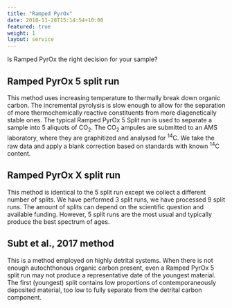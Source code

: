```yaml
---
title: "Ramped PyrOx"
date: 2018-11-28T15:14:54+10:00
featured: true
weight: 1
layout: service
---
```


Is Ramped PyrOx the right decision for your sample?

## Ramped PyrOx 5 split run

This method uses increasing temperature to thermally break down organic carbon. The incremental pyrolysis is slow enough to allow for the separation of more thermochemically reactive constituents from more diagenetically stable ones. The typical Ramped PyrOx 5 Split run is used to separate a sample into 5 aliquots of CO<sub>2</sub>. The CO<sub>2</sub> ampules are submitted to an AMS laboratory, where they are graphitized and analysed for <sup>14</sup>C. We take the raw data and apply a blank correction based on standards with known <sup>14</sup>C content.

## Ramped PyrOx X split run

This method is identical to the 5 split run except we collect a different number of splits. We have performed 3 split runs, we have processed 9 split runs. The amount of splits can depend on the scientific question and available funding. However, 5 split runs are the most usual and typically produce the best spectrum of ages.

## Subt et al., 2017 method

This is a method employed on highly detrital systems. When there is not enough autochthonous organic carbon present, even a Ramped PyrOx 5 split run may not produce a representative date of the youngest material. The first (youngest) split contains low proportions of contemporaneously deposited material, too low to fully separate from the detrital carbon component. 